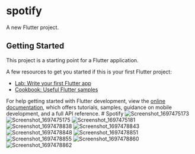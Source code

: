 # spotify

A new Flutter project.

## Getting Started

This project is a starting point for a Flutter application.

A few resources to get you started if this is your first Flutter project:

- [Lab: Write your first Flutter app](https://docs.flutter.dev/get-started/codelab)
- [Cookbook: Useful Flutter samples](https://docs.flutter.dev/cookbook)

For help getting started with Flutter development, view the
[online documentation](https://docs.flutter.dev/), which offers tutorials,
samples, guidance on mobile development, and a full API reference.
#   S p o t i f y 
 
  ![Screenshot_1697475173](https://github.com/Gualbertokuchay/Clon_de_Spotify/assets/90735517/4fad2192-15e4-4c40-acc2-7858b709cb88)
![Screenshot_1697475175](https://github.com/Gualbertokuchay/Clon_de_Spotify/assets/90735517/8c5604f6-9b9e-4ebb-810c-ffea8267db4b)
![Screenshot_1697475181](https://github.com/Gualbertokuchay/Clon_de_Spotify/assets/90735517/53f9133d-4082-4631-ac32-19a9a647c6b1)
![Screenshot_1697478838](https://github.com/Gualbertokuchay/Clon_de_Spotify/assets/90735517/f28169e3-30a4-4090-a990-6fbcb0b9268e)
![Screenshot_1697478843](https://github.com/Gualbertokuchay/Clon_de_Spotify/assets/90735517/808276e5-6e53-4402-aaa4-10a28f3e68dd)
![Screenshot_1697478848](https://github.com/Gualbertokuchay/Clon_de_Spotify/assets/90735517/2758f327-78f7-4c6d-a0a2-5ca256a4fb5c)
![Screenshot_1697478851](https://github.com/Gualbertokuchay/Clon_de_Spotify/assets/90735517/e2f81862-298a-4546-92e5-cc2db848c6cc)
![Screenshot_1697478855](https://github.com/Gualbertokuchay/Clon_de_Spotify/assets/90735517/a21fde0a-4dae-4e12-a22a-f569a3b12b2a)
![Screenshot_1697478860](https://github.com/Gualbertokuchay/Clon_de_Spotify/assets/90735517/778a56ef-5af2-4f3b-a3c5-e48d976fd4e8)
![Screenshot_1697478862](https://github.com/Gualbertokuchay/Clon_de_Spotify/assets/90735517/808fa16a-1b85-4605-8c79-ae4ff7e7f9e2)
